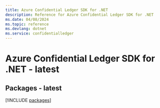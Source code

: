 ```yaml
---
title: Azure Confidential Ledger SDK for .NET
description: Reference for Azure Confidential Ledger SDK for .NET
ms.date: 04/08/2024
ms.topic: reference
ms.devlang: dotnet
ms.service: confidentialledger
---
```

# Azure Confidential Ledger SDK for .NET - latest
## Packages - latest
[!INCLUDE [packages](confidential-ledger-index.md)]